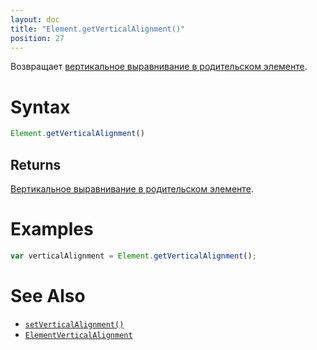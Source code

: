 ```yaml
---
layout: doc
title: "Element.getVerticalAlignment()"
position: 27
---
```


Возвращает [вертикальное выравнивание в родительском элементе](../ElementVerticalAlignment/).

# Syntax

```js
Element.getVerticalAlignment()
```

## Returns

[Вертикальное выравнивание в родительском элементе](../ElementVerticalAlignment/).

# Examples

```js
var verticalAlignment = Element.getVerticalAlignment();
```

# See Also

* [`setVerticalAlignment()`](../Element.setVerticalAlignment/)
* [`ElementVerticalAlignment`](../ElementVerticalAlignment/)
